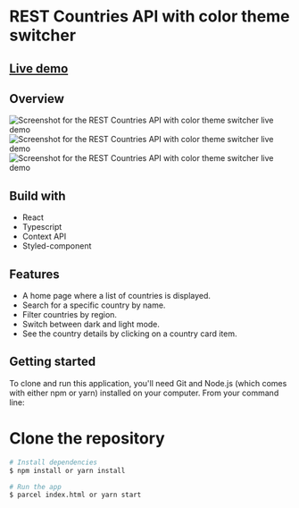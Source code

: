 # REST Countries API with color theme switcher

<div>
    <h2>
        <a href="https://j-emilien-rest-countries.netlify.app/" target="_blank">
            Live demo
        </a>
    </h2>
</div>

## Overview

![Screenshot for the REST Countries API with color theme switcher live demo](https://user-images.githubusercontent.com/60210360/149457830-6a74f887-e601-48a0-8d70-1c3200c1b1ab.png)
![Screenshot for the REST Countries API with color theme switcher live demo](https://user-images.githubusercontent.com/60210360/149457832-0cc9540e-bba6-4d24-8b76-f13c3fefff12.png)
![Screenshot for the REST Countries API with color theme switcher live demo](https://user-images.githubusercontent.com/60210360/149458102-f59c4874-8983-42dc-a40f-043e247c1f3c.png)


## Build with

- React
- Typescript
- Context API
- Styled-component

## Features

- A home page where a list of countries is displayed.
- Search for a specific country by name.
- Filter countries by region.
- Switch between dark and light mode.
- See the country details by clicking on a country card item.

## Getting started

To clone and run this application, you'll need Git and Node.js (which comes with either npm or yarn) installed on your computer. From your command line:

# Clone the repository
```bash
# Install dependencies
$ npm install or yarn install

# Run the app
$ parcel index.html or yarn start
```
